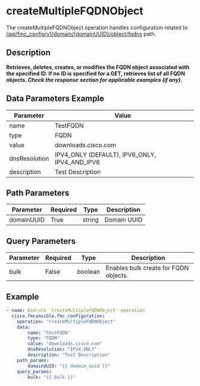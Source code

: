 # createMultipleFQDNObject

The createMultipleFQDNObject operation handles configuration related to [/api/fmc_config/v1/domain/{domainUUID}/object/fqdns](/paths//api/fmc_config/v1/domain/{domain_uuid}/object/fqdns.md) path.&nbsp;
## Description
**Retrieves, deletes, creates, or modifies the FQDN object associated with the specified ID. If no ID is specified for a GET, retrieves list of all FQDN objects. _Check the response section for applicable examples (if any)._**

## Data Parameters Example
| Parameter | Value |
| --------- | -------- |
| name | TestFQDN |
| type | FQDN |
| value | downloads.cisco.com |
| dnsResolution | IPV4_ONLY (DEFAULT), IPV6_ONLY, IPV4_AND_IPV6 |
| description | Test Description |

## Path Parameters
| Parameter | Required | Type | Description |
| --------- | -------- | ---- | ----------- |
| domainUUID | True | string | Domain UUID |

## Query Parameters
| Parameter | Required | Type | Description |
| --------- | -------- | ---- | ----------- |
| bulk | False | boolean | Enables bulk create for FQDN objects. |

## Example
```yaml
- name: Execute 'createMultipleFQDNObject' operation
  cisco.fmcansible.fmc_configuration:
    operation: "createMultipleFQDNObject"
    data:
        name: "TestFQDN"
        type: "FQDN"
        value: "downloads.cisco.com"
        dnsResolution: "IPV4_ONLY"
        description: "Test Description"
    path_params:
        domainUUID: "{{ domain_uuid }}"
    query_params:
        bulk: "{{ bulk }}"

```
